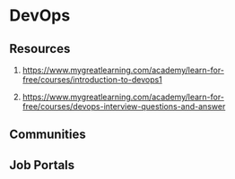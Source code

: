 # DevOps 

## Resources

1. https://www.mygreatlearning.com/academy/learn-for-free/courses/introduction-to-devops1

2. https://www.mygreatlearning.com/academy/learn-for-free/courses/devops-interview-questions-and-answer

## Communities

## Job Portals